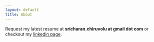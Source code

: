 ```yaml
---
layout: default
title: About
---
```



<div class="about">
Request my latest resume at <strong>sricharan.chiruvolu at gmail dot com</strong> or checkout my <a href="http://linkedin.com/in/sricharanchiruvolu">linkedin page</a>.
</div>